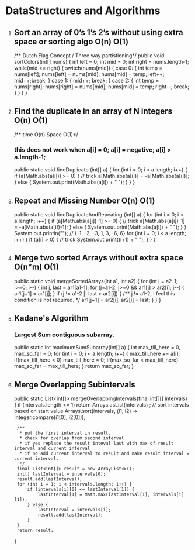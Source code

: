 # DataStructures and Algorithms

1. ## Sort an array of 0’s 1’s 2’s without using extra space or sorting algo O(n) O(1)
    /** Dutch Flag Concept / Three way partistioning*/
    public void sortColors(int[] nums) {
        int left = 0; int mid = 0; int right = nums.length-1;
        while(mid <= right) {
            switch(nums[mid]) {
                case 0: {
                    int temp = nums[left];
                    nums[left] = nums[mid];
                    nums[mid] = temp;
                    left++; mid++;break;
                }
                case 1: {
                    mid++; break;
                }
                case 2: {
                    int temp = nums[right];
                    nums[right] = nums[mid];
                    nums[mid] = temp;
                    right--; break;
                }
            }
        }
    }

2. ## Find the duplicate in an array of N integers O(n) O(1)
    /** time O(n) Space O(1)*/
    ### this does not work when a[i] = 0; a[i] = negative; a[i] > a.length-1;
    public static void findDuplicate (int[] a) {
        for (int i = 0; i < a.length; i++) {
            if (a[Math.abs(a[i])] >= 0) { // trick
                a[Math.abs(a[i])] = -a[Math.abs(a[i])];
            } else {
                System.out.print(Math.abs(a[i]) + " ");
            }
        }
    }

3. ## Repeat and Missing Number O(n) O(1)
    public static void findDuplicateAndRepeating (int[] a) {
        for (int i = 0; i < a.length; i++) {
            if (a[Math.abs(a[i])-1] >= 0) { // trick
                a[Math.abs(a[i])-1] = -a[Math.abs(a[i])-1];
            } else {
                System.out.print(Math.abs(a[i]) + " ");
            }
        }
        System.out.println("");
        // {-1, -2, -3, 1, 3, -6, 6}
        for (int i = 0; i < a.length; i++) {
            if (a[i] > 0) { // trick
                System.out.print((i+1) + " ");
            }
        }
    }

4. ## Merge two sorted Arrays without extra space O(n*m) O(1)
    public static void mergeSortedArrays(int a1, int a2) {
        for (int i = a2-1; i>=0; i--) {
            int j, last = ar1[a1-1];
            for (j=a1-2; j>=0 && ar1[j] > ar2[i]; j--) {
                ar1[j+1] = ar1[j];
            }
            if (j != a1-2 || last > ar2[i]) { /** j != a1-2, I feel this condition is not required. */
                ar1[j+1] = ar2[i];
                ar2[i] = last;
            }
        } 
    }

5. ## Kadane's Algorithm
    ### Largest Sum contiguous subarray.
    public static int maximumSumSubarray(int[] a) {
        int max_till_here = 0, max_so_far = 0;
        for (int i = 0; i < a.length; i++) {
            max_till_here += a[i];
            if(max_till_here < 0) max_till_here = 0;
            if(max_so_far < max_till_here) max_so_far = max_till_here;
        }
        return max_so_far;
    }

5. ## Merge Overlapping Subintervals
    public static List<int[]> mergeOverlappingIntervals(final int[][] intervals) {
       if (intervals.length <= 1) return Arrays.asList(intervals) ;
       // sort intervals based on start value
        Arrays.sort(intervals, (i1, i2) -> Integer.compare(i1[0], i2[0]));

        /**
         * put the first interval in result.
         * check for overlap from second interval
         * if yes replace the result inteval last with max of result interval and current interval
         * if no add current interval to result and make result interval = current interval.
         */
        final List<int[]> result = new ArrayList<>();
        int[] lastInterval = intervals[0];
        result.add(lastInterval);
        for (int i = 1; i < intervals.length; i++) {
            if (intervals[i][0] <= lastInterval[1]) {
                lastInterval[1] = Math.max(lastInterval[1], intervals[i][1]);
            } else {
                lastInterval = intervals[i];
                result.add(lastInterval);
            }
        }
        return result;
    }
